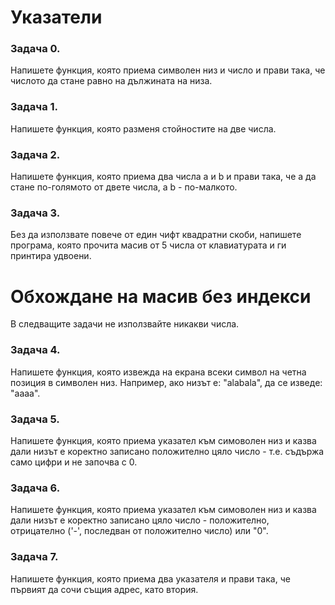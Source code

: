 # Указатели

### Задача 0.
Напишете функция, която приема символен низ и число и прави така, че числото да стане равно на дължината на низа.

### Задача 1.
Напишете функция, която разменя стойностите на две числа.

### Задача 2.
Напишете функция, която приема два числа a и b и прави така, че а да стане по-голямото от двете числа, а b - по-малкото.

### Задача 3.
Без да използвате повече от един чифт квадратни скоби, напишете програма, която прочита масив от 5 числа от клавиатурата
и ги принтира удвоени.

# Обхождане на масив без индекси
В следващите задачи не използвайте никакви числа.

### Задача 4.
Напишете функция, която извежда на екрана всеки символ на четна позиция в символен низ.
Например, ако низът е: "alabala", да се изведе: "aaaa". 

### Задача 5.
Напишете функция, която приема указател към симоволен низ и казва дали низът е коректно записано положително
цяло число - т.е. съдържа само цифри и не започва с 0.

### Задача 6.
Напишете функция, която приема указател към симоволен низ и казва дали низът е коректно записано цяло число -
положително, отрицателно ('-', последван от положително число) или "0".

### Задача 7.
Напишете функция, която приема два указателя и прави така, че първият да сочи същия адрес, като втория.
